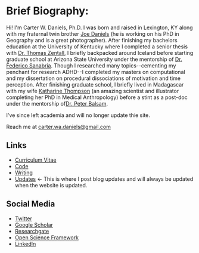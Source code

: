 # Brief Biography:

Hi! I'm Carter W. Daniels, Ph.D. I was born and raised in Lexington, KY along with my fraternal twin brother [Joe Daniels](https://www.joeadaniels.com/?fbclid=IwAR0GLdCzlIzDi4W49y7MdAPdjK7QAWvLSe8i03U4FeSQC6URh5mh-xYd-2U) (he is working on his PhD in Geography and is a great photographer). After finishing my bachelors education at the University of Kentucky where I completed a senior thesis with [Dr. Thomas Zentall](https://psychology.as.uky.edu/users/zentall), I briefly backpacked around Iceland before starting graduate school at Arizona State University under the mentorship of [Dr. Federico Sanabria](https://psychology.asu.edu/research/labs/basic-behavioral-processes-lab-sanabria). Though I researched many topics--cementing my penchant for research ADHD--I completed my masters on computational and my dissertation on procedural dissociations of motivation and time perception. After finishing graduate school, I briefly lived in Madagascar with my wife [Katharine Thompson](https://kateetthompson.wixsite.com/mysite) (an amazing scientist and illustrator completing her PhD in Medical Anthropology) before a stint as a post-doc under the mentorship of[Dr. Peter Balsam](http://dept.psych.columbia.edu/balsam/). 

I've since left academia and will no longer update thie site. 

Reach me at carter.wa.daniels@gmail.com

## Links

* [Curriculum Vitae](CV.md)
* [Code](code.md)
* [Writing](writing.md)
* [Updates](updates.md) <- This is where I post blog updates and will always be updated when the website is updated. 

## Social Media

* [Twitter](https://twitter.com/cwdanielsRW)
* [Google Scholar](https://scholar.google.com/citations?user=BTGMcAoAAAAJ&hl=en&oi=ao)
* [Researchgate](https://www.researchgate.net/profile/Carter_Daniels)
* [Open Science Framework](https://osf.io/rvbd6/)
* [LinkedIn](https://www.linkedin.com/in/carter-daniels-8b516b208)

